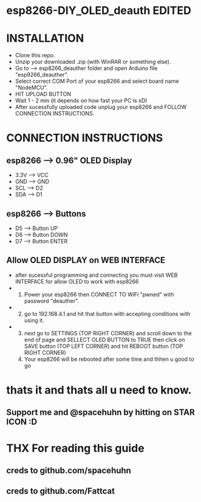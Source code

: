 # esp8266-DIY_OLED_deauth EDITED


# INSTALLATION

- Clone this repo.
- Unzip your downloaded .zip (with WinRAR or something else).
- Go to --> esp8266_deauther folder and open Arduino file "esp9266_deauther".
- Select correct COM Port of your esp8266 and select board name "NodeMCU".
- HIT UPLOAD BUTTON
- Wait  1 - 2 min (it depends on how fast your PC is xD)
- After sucessfully uploaded code unplug your esp8266 and FOLLOW CONNECTION INSTRUCTIONS.
# CONNECTION INSTRUCTIONS

## esp8266 --> 0.96" OLED Display
- 3.3V  --> VCC
-  GND --> GND
-  SCL  --> D2
-  SDA  --> D1
## esp8266  --> Buttons
- D5  --> Button UP
- D6  --> Button DOWN
- D7  --> Button ENTER

## Allow OLED DISPLAY on WEB INTERFACE
- after sucessful programming and connecting you must visit WEB INTERFACE for allow OLED to work with esp8266
- 1. Power your esp8266 then CONNECT TO WiFi "pwned" with password "deauther".
- 2. go to 192.168.4.1 and hit that button with accepting conditions with using it.
- 3. next go to SETTINGS (TOP RIGHT CORNER) and scroll down to the end of page and SELLECT OLED BUTTON to TRUE then click on SAVE button (TOP LEFT CORNER) and hit REBOOT button (TOP RIGHT CORNER)
  4. Your esp8266 will be rebooted after some time and thhen u good to go
# thats it and thats all u need to know.
## Support me and @spacehuhn by hitting on STAR ICON :D
# THX For reading this guide
## creds to github.com/spacehuhn
## creds to github.com/Fattcat
